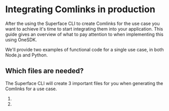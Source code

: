 # Integrating Comlinks in production

After the using the Superface CLI to create Comlinks for the use case you want to achieve it's time to start integrating them into your application. This guide gives an overview of what to pay attention to when implementing this using OneSDK.

We'll provide two examples of functional code for a single use case, in both Node.js and Python.

## Which files are needed?

The Superface CLI will create 3 important files for you when generating the Comlinks for a use case.

1.
2.
